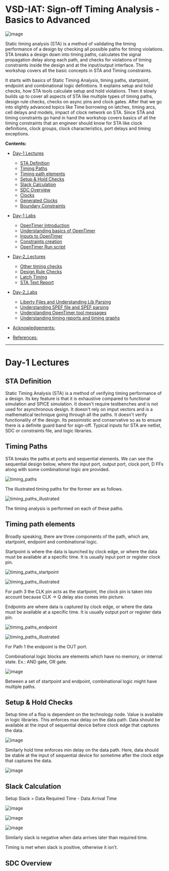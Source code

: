 # VSD-IAT: Sign-off Timing Analysis - Basics to Advanced
![image](https://user-images.githubusercontent.com/73732594/152016610-be3ef4c8-601c-40e7-af85-91dc3ae9b2a4.png)

Static timing analysis (STA) is a method of validating the timing performance of a design by checking all possible paths for timing violations. STA breaks a design down into timing paths, calculates the signal propagation delay along each path, and checks for violations of timing constraints inside the design and at the input/output interface.  The workshop covers all the basic concepts in STA and Timing constraints. 

It starts with basics of Static Timing Analysis, timing paths, startpoint, endpoint and combinational logic definitions. It explains setup and hold checks, how STA tools calculate setup and hold violations. Then it slowly builds up to cover all aspects of STA like multiple types of timing paths, design rule checks, checks on async pins and clock gates. After that we go into slightly advanced topics like Time borrowing on latches, timing arcs, cell delays and models, impact of clock network on STA. Since STA and timing constraints go hand in hand the workshop covers basics of all the timing constraints that an engineer should know for STA like clock definitions, clock groups, clock characteristics, port delays and timing exceptions. 

**Contents:**

<!-- @import "[TOC]" {cmd="toc" depthFrom=2 depthTo=6 orderedList=false`} -->

<!-- code_chunk_output -->

- [Day-1 Lectures](#day-1-lectures)
	- [STA Definition](#definition)
	- [Timing Paths](#paths)
	- [Timing path elements](#elements)
	- [Setup & Hold Checks](#checks)
	- [Slack Calculation](#slack)
	- [SDC Overview](#sdc)
	- [Clocks](#clocks)
	- [Generated Clocks](#generated_clk)
	- [Boundary Constraints](#boundary_constraints)
- [Day-1 Labs](#day-1-labs)
  - [OpenTimer Introduction](#ot_Intro)
  - [Understanding basics of OpenTimer](#ot_basics)
  - [Inputs to OpenTimer](#ot_inputs)
  - [Constraints creation](#constraints)
  - [OpenTimer Run script](#ot_run)  
- [Day-2_Lectures](#day-2-lectures)
  - [Other timing checks](#other_timing_checks)
  - [Design Rule Checks](#drcs)
  - [Latch Timing](#latch_timing)
  - [STA Text Report](#sta_report)
- [Day-2_Labs](#day-2-labs)
  - [Liberty Files and Understanding Lib Parsing](#liberty_files_and_understanding_lib_parsing)
  - [Understanding SPEF file and SPEF parsing](#understanding_spef_file_and_spef_parsing)
  - [Understanding OpenTimer tool messages](#understanding_opentimer_tool_messages)
  - [Understanding timing reports and timing graphs](#understanding_timing_reports_and_timing_graphs)
  
 


- [Acknowledgements:](#acknowledgements)
- [References:](#references)

<!-- /code_chunk_output -->

---

# Day-1 Lectures
## STA Definition

Static Timing Analysis (STA) is a method of verifying timing performance of a design. Its key feature is that it is exhaustive compared to functional simulation and SPICE simulation. It doesn't require testbenches and is not used for asynchronous design. It doesn't rely on imput vectors and is a mathematical technique going through all the paths. It doesn't verify functionality of the design. Its pessimistic and conservative so as to ensure there is a definite guard band for sign-off. Typical inputs for STA are netlist, SDC or constraints file, and logic libraries.

## Timing Paths

STA breaks the paths at ports and sequential elements. We can see the sequential design below, where the input port, output port, clock port, D FFs along with some combinational logic are provided.

![timing_paths](https://user-images.githubusercontent.com/73732594/152146866-7672ff33-34cd-43f1-b77c-705dddb616be.png)

The illustrated timing paths for the former are as follows.

![timing_paths_illustrated](https://user-images.githubusercontent.com/73732594/152146941-96eda29e-9930-455a-97a6-c7cc5888fcce.png)

The timing analysis is performed on each of these paths.

## Timing path elements

Broadly speaking, there are three components of the path, which are, startpoint, endpoint and combinational logic.

Startpoint is where the data is launched by clock edge, or where the data must be available at a specific time. It is usually input port or register clock pin.

![timing_paths_startpoint](https://user-images.githubusercontent.com/73732594/152147843-6aa33146-8fe0-48e6-bea1-f55e19a86118.png)

![timing_paths_illustrated](https://user-images.githubusercontent.com/73732594/152146941-96eda29e-9930-455a-97a6-c7cc5888fcce.png)

For path 3 the CLK pin acts as the startpoint, the clock pin is taken into account because CLK -> Q delay also comes into picture.

Endpoints are where data is captured by clock edge, or where the data must be available at a specific time. It is usually output port or register data pin.

![timing_paths_endpoint](https://user-images.githubusercontent.com/73732594/152150078-5f617b9d-e4d8-4241-8696-17f4681b8191.png)

![timing_paths_illustrated](https://user-images.githubusercontent.com/73732594/152146941-96eda29e-9930-455a-97a6-c7cc5888fcce.png)

For Path 1 the endpoint is the OUT port.

Combinational logic blocks are elements which have no memory, or internal state. Ex.: AND gate, OR gate.

![image](https://user-images.githubusercontent.com/73732594/152150767-53a44b3e-61ec-451b-9185-401d6bff34c6.png)

Between a set of startpoint and endpoint, combinational logic might have multiple paths.

## Setup & Hold Checks

Setup time of a flop is dependent on the technology node. Value is available in logic libraries. This enforces max delay on the data path. Data should be available at the input of sequential device before clock edge that captures the data.

![image](https://user-images.githubusercontent.com/73732594/152221237-7cc71843-1cef-44cc-b903-1275ad4b2ef3.png)

Similarly hold time enforces min delay on the data path. Here, data should be stable at the input of sequential device for sometime after the clock edge that captures the data.

![image](https://user-images.githubusercontent.com/73732594/152221593-aa146a22-398a-44af-a4cd-27f9db709c0a.png)

## Slack Calculation

Setup Slack = Data Required Time - Data Arrival Time

![image](https://user-images.githubusercontent.com/73732594/152223076-3592fd9d-e6a9-4aef-8ac7-20fe1ff30179.png)

![image](https://user-images.githubusercontent.com/73732594/152223261-51bbe8a9-342f-4607-98a6-94cd2ee1e810.png)

![image](https://user-images.githubusercontent.com/73732594/152223649-c6498fd7-dd4d-4a93-bf82-0c9521ae339a.png)

Similarly slack is negative when data arrives later than required time.

Timing is met when slack is positive, otherwise it isn't.

## SDC Overview





 





 

 
 










